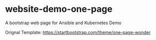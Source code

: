 # website-demo-one-page
A bootstrap web page for Ansible and Kubernetes Demo

Orignal Template: https://startbootstrap.com/theme/one-page-wonder
